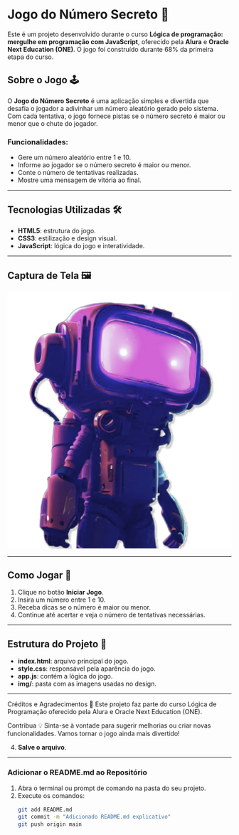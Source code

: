 # Jogo do Número Secreto 🎲

Este é um projeto desenvolvido durante o curso **Lógica de programação: mergulhe em programação com JavaScript**, oferecido pela **Alura** e **Oracle Next Education (ONE)**. O jogo foi construído durante 68% da primeira etapa do curso.

## Sobre o Jogo 🕹️

O **Jogo do Número Secreto** é uma aplicação simples e divertida que desafia o jogador a adivinhar um número aleatório gerado pelo sistema. Com cada tentativa, o jogo fornece pistas se o número secreto é maior ou menor que o chute do jogador.

### Funcionalidades:
- Gere um número aleatório entre 1 e 10.
- Informe ao jogador se o número secreto é maior ou menor.
- Conte o número de tentativas realizadas.
- Mostre uma mensagem de vitória ao final.

---

## Tecnologias Utilizadas 🛠️
- **HTML5**: estrutura do jogo.
- **CSS3**: estilização e design visual.
- **JavaScript**: lógica do jogo e interatividade.

---

## Captura de Tela 🖼️
![Jogo do Número Secreto](img/robot.png)

---

## Como Jogar 📖
1. Clique no botão **Iniciar Jogo**.
2. Insira um número entre 1 e 10.
3. Receba dicas se o número é maior ou menor.
4. Continue até acertar e veja o número de tentativas necessárias.

---

## Estrutura do Projeto 📂
- **index.html**: arquivo principal do jogo.
- **style.css**: responsável pela aparência do jogo.
- **app.js**: contém a lógica do jogo.
- **img/**: pasta com as imagens usadas no design.

---

Créditos e Agradecimentos 🙌
Este projeto faz parte do curso Lógica de Programação oferecido pela Alura e Oracle Next Education (ONE).

Contribua 💡
Sinta-se à vontade para sugerir melhorias ou criar novas funcionalidades. Vamos tornar o jogo ainda mais divertido!

4. **Salve o arquivo**.

---

### **Adicionar o README.md ao Repositório**

1. Abra o terminal ou prompt de comando na pasta do seu projeto.
2. Execute os comandos:
   ```bash
   git add README.md
   git commit -m "Adicionado README.md explicativo"
   git push origin main
